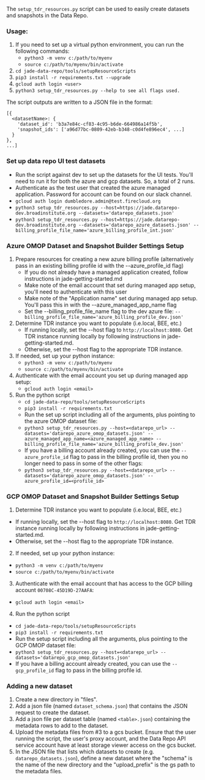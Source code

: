 The `setup_tdr_resources.py` script can be used to easily create datasets and snapshots in the Data Repo.

### Usage:
1. If you need to set up a virtual python environment, you can run the following commands:
    * `python3 -m venv c:/path/to/myenv`
    * `source c:/path/to/myenv/bin/activate`
2. `cd jade-data-repo/tools/setupResourceScripts`
3. `pip3 install -r requirements.txt --upgrade`
4. `gcloud auth login <user>`
5. `python3 setup_tdr_resources.py --help to see all flags used.`

The script outputs are written to a JSON file in the format:
```
[{
  <datasetName>: {
    'dataset_id': 'b3a7e84c-cf83-4c95-b6de-664986a14f5b',
    'snapshot_ids': ['a96d77bc-0809-42eb-b348-c0d4fe896ec4', ...]
  }
},
...]
```

### Set up data repo UI test datasets
* Run the script against dev to set up the datasets for the UI tests. You'll need to run it for both the azure and gcp datasets. So, a total of 2 runs.
* Authenticate as the test user that created the azure managed application. Password for account can be found on our slack channel.
* `gcloud auth login dumbledore.admin@test.firecloud.org`
* `python3 setup_tdr_resources.py --host=https://jade.datarepo-dev.broadinstitute.org --datasets='datarepo_datasets.json'`
* `python3 setup_tdr_resources.py --host=https://jade.datarepo-dev.broadinstitute.org --datasets='datarepo_azure_datasets.json' --billing_profile_file_name='azure_billing_profile_int.json'`

### Azure OMOP Dataset and Snapshot Builder Settings Setup
1. Prepare resources for creating a new azure billing profile (alternatively pass in an existing billing profile id with the --azure_profile_id flag)
   * If you do not already have a managed application created, follow instructions in jade-getting-started.md
   * Make note of the email account that set during managed app setup, you'll need to authenticate with this user
   * Make note of the "Application name" set during managed app setup. You'll pass this in with the --azure_managed_app_name flag
   * Set the --billing_profile_file_name flag to the dev azure file: `--billing_profile_file_name='azure_billing_profile_dev.json'`
2. Determine TDR instance you want to populate (i.e.local, BEE, etc.)
   * If running locally, set the --host flag to `http://localhost:8080`. Get TDR instance running locally by following instructions in jade-getting-started.md.
   * Otherwise, set the --host flag to the appropriate TDR instance.
3. If needed, set up your python instance:
   * `python3 -m venv c:/path/to/myenv`
   * `source c:/path/to/myenv/bin/activate`
4. Authenticate with the email account you set up during managed app setup:
   * `gcloud auth login <email>`
5. Run the python script
   * `cd jade-data-repo/tools/setupResourceScripts`
   * `pip3 install -r requirements.txt`
   * Run the set up script including all of the arguments, plus pointing to the azure OMOP dataset file:
   * `python3 setup_tdr_resources.py --host=<datarepo_url> --datasets='datarepo_azure_omop_datasets.json' --azure_managed_app_name=<azure_managed_app_name> --billing_profile_file_name='azure_billing_profile_dev.json'`
   * If you have a billing account already created, you can use the `--azure_profile_id` flag to pass in the billing profile id, then you no longer need to pass in some of the other flags:
   * `python3 setup_tdr_resources.py --host=<datarepo_url> --datasets='datarepo_azure_omop_datasets.json' --azure_profile_id=<profile_id>`

### GCP OMOP Dataset and Snapshot Builder Settings Setup
1. Determine TDR instance you want to populate (i.e.local, BEE, etc.)
  * If running locally, set the --host flag to `http://localhost:8080`. Get TDR instance running locally by following instructions in jade-getting-started.md.
  * Otherwise, set the --host flag to the appropriate TDR instance.
2. If needed, set up your python instance:
  * `python3 -m venv c:/path/to/myenv`
  * `source c:/path/to/myenv/bin/activate`
3. Authenticate with the email account that has access to the GCP billing account `00708C-45D19D-27AAFA`:
  * `gcloud auth login <email>`
4. Run the python script
  * `cd jade-data-repo/tools/setupResourceScripts`
  * `pip3 install -r requirements.txt`
  * Run the setup script including all the arguments, plus pointing to the GCP OMOP dataset file:
  * `python3 setup_tdr_resources.py --host=<datarepo_url> --datasets='datarepo_gcp_omop_datasets.json'`
  * If you have a billing account already created, you can use the `--gcp_profile_id` flag to pass in the billing profile id.

### Adding a new dataset
1. Create a new directory in "files".
2. Add a json file (named `dataset_schema.json`) that contains the JSON request to create the dataset.
3. Add a json file per dataset table (named `<table>.json`) containing the metadata rows to add to the dataset.
4. Upload the metadata files from #3 to a gcs bucket. Ensure that the user running the script, the user's proxy account,
   and the Data Repo API service account have at least storage viewer access on the gcs bucket.
5. In the JSON file that lists which datasets to create (e.g. `datarepo_datasets.json`), define a new dataset where the
   "schema" is the name of the new directory and the "upload_prefix" is the gs path to the metadata files.
